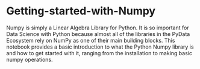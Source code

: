 # Getting-started-with-Numpy
Numpy is simply a Linear Algebra Library for Python. It is so important for Data Science with Python because almost all of the libraries in the PyData Ecosystem rely on NumPy as one of their main building blocks.
This notebook provides a basic introduction to what the Python Numpy library is and how to get started with it, ranging from the installation to making basic numpy operations. 
